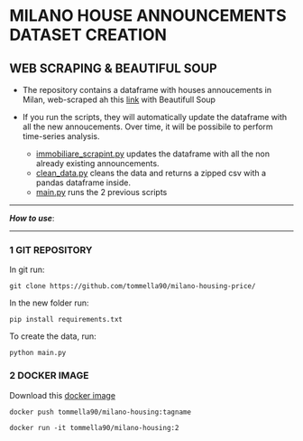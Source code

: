 # MILANO HOUSE ANNOUNCEMENTS DATASET CREATION 
## WEB SCRAPING & BEAUTIFUL SOUP
 - The repository contains a dataframe with houses annoucements in Milan, web-scraped ah this [link](https://www.immobiliare.it/vendita-case/milano/?criterio=rilevanza) with Beautifull Soup

- If you run the scripts, they will automatically update the dataframe with all the new annoucements. 
Over time, it will be possibile to perform time-series analysis. 

  - [immobiliare_scrapint.py](https://github.com/tommella90/milano-housing-price/blob/main/immobiliare_scraping.py) updates the dataframe with all the non already existing announcements. 
  - [clean_data.py](https://github.com/tommella90/milano-housing-price/blob/main/clean_data.py) cleans the data and returns a zipped csv with a pandas dataframe inside. 
  - [main.py](https://github.com/tommella90/milano-housing-price/blob/main/clean_data.py) runs the 2 previous scripts

____________________________________
***How to use***:
____________________________________
### 1 GIT REPOSITORY
In git run:
```
git clone https://github.com/tommella90/milano-housing-price/
```
In the new folder run:
```
pip install requirements.txt
```
To create the data, run:
```
python main.py
```

### 2 DOCKER IMAGE
Download this [docker image](https://hub.docker.com/repository/docker/tommella90/milano-housing/general) 
```
docker push tommella90/milano-housing:tagname
```

```
docker run -it tommella90/milano-housing:2
```

